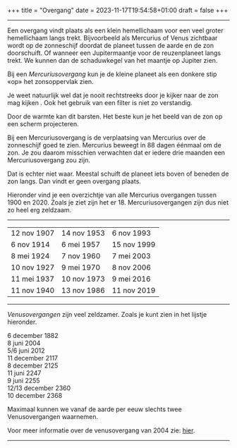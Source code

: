 +++
title = "Overgang"
date = 2023-11-17T19:54:58+01:00
draft = false
+++

---
Een overgang vindt plaats als een klein hemellichaam voor een veel
groter hemellichaam langs trekt. Bijvoorbeeld als Mercurius of Venus
zichtbaar wordt op de zonneschijf doordat de planeet tussen de aarde en
de zon doorschuift. Of wanneer een Jupitermaantje voor de reuzenplaneet
langs trekt. We kunnen dan de schaduwkegel van het maantje op Jupiter
zien.

Bij een *Mercuriusovergang* kun je de kleine planeet als een donkere
stip «op» het zonsoppervlak zien.

Je weet natuurlijk wel dat je nooit rechtstreeks door je kijker naar de
zon mag kijken . Ook het gebruik van een filter is niet zo verstandig.

Door de warmte kan dit barsten. Het beste kun je het beeld van de zon op
een scherm projecteren.

Bij een Mercuriusovergang is de verplaatsing van Mercurius over de
zonneschijf goed te zien. Mercurius beweegt in 88 dagen éénmaal om de
zon. Je zou daarom misschien verwachten dat er iedere drie maanden een
Mercuriusovergang zou zijn.

Dat is echter niet waar. Meestal schuift de planeet iets boven of
beneden de zon langs. Dan vindt er geen overgang plaats.

Hieronder vind je een overzichtje van alle Mercurius overgangen tussen
1900 en 2020. Zoals je ziet zijn het er 18. Mercuriusovergangen zijn dus
niet zo heel erg zeldzaam.

---
|   |   |   |
|---|---|---|
12 nov 1907        |14 nov 1953          |6 nov 1993 
     6 nov 1914         |6 mei 1957         |15 nov 1999 
     8 mei 1924         |7 nov 1960          |7 mei 2003 
    10 nov 1927         |9 mei 1970          |8 nov 2006 
    11 mei 1937        |10 nov 1973          |9 mei 2016 
    11 nov 1940        |13 nov 1986         |11 nov 2019 
    
---

*Venusovergangen* zijn veel zeldzamer. Zoals je kunt zien in het lijstje
hieronder.

6 december 1882\
8 juni 2004\
5/6 juni 2012\
11 december 2117\
8 december 2125\
11 juni 2247\
9 juni 2255\
12/13 december 2360\
10 december 2368

Maximaal kunnen we vanaf de aarde per eeuw slechts twee Venusovergangen
waarnemen.

Voor meer informatie over de venusovergang van 2004 zie:
[hier](http://home.hetnet.nl/~smvanroode/venustransit/).

---
